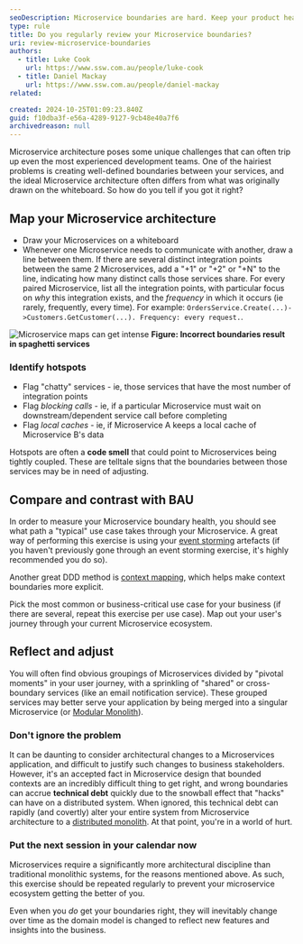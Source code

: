 ```yaml
---
seoDescription: Microservice boundaries are hard. Keep your product healthy, scalable, and successful by reviewing your boundaries regularly.
type: rule
title: Do you regularly review your Microservice boundaries?
uri: review-microservice-boundaries
authors:
  - title: Luke Cook
    url: https://www.ssw.com.au/people/luke-cook
  - title: Daniel Mackay
    url: https://www.ssw.com.au/people/daniel-mackay
related:

created: 2024-10-25T01:09:23.840Z
guid: f10dba3f-e56a-4289-9127-9cb48e40a7f6
archivedreason: null
---
```


Microservice architecture poses some unique challenges that can often trip up even the most experienced development teams. One of the hairiest problems is creating well-defined boundaries between your services, and the ideal Microservice architecture often differs from what was originally drawn on the whiteboard. So how do you tell if you got it right?

<!-- endintro -->

## Map your Microservice architecture

- Draw your Microservices on a whiteboard
- Whenever one Microservice needs to communicate with another, draw a line between them. If there are several distinct integration points between the same 2 Microservices, add a "+1" or "+2" or "+N" to the line, indicating how many distinct calls those services share. For every paired Microservice, list all the integration points, with particular focus on _why_ this integration exists, and the _frequency_ in which it occurs (ie rarely, frequently, every time). For example: `OrdersService.Create(...)->Customers.GetCustomer(...). Frequency: every request.`.

![Microservice maps can get intense](bad-example-microservice-boundaries.png)
**Figure: Incorrect boundaries result in spaghetti services**

### Identify hotspots

- Flag "chatty" services - ie, those services that have the most number of integration points
- Flag _blocking calls_ - ie, if a particular Microservice must wait on downstream/dependent service call before completing
- Flag _local caches_ - ie, if Microservice A keeps a local cache of Microservice B's data

Hotspots are often a **code smell** that could point to Microservices being tightly coupled. These are telltale signs that the boundaries between those services may be in need of adjusting.

## Compare and contrast with BAU

In order to measure your Microservice boundary health, you should see what path a "typical" use case takes through your Microservice.
A great way of performing this exercise is using your [event storming](https://ww.ssw.com.au/rules/event-storming) artefacts (if you haven't previously gone through an event storming exercise, it's highly recommended you do so).

Another great DDD method is [context mapping](https://www.infoq.com/articles/ddd-contextmapping/), which helps make context boundaries more explicit.

Pick the most common or business-critical use case for your business (if there are several, repeat this exercise per use case). Map out your user's journey through your current Microservice ecosystem.

## Reflect and adjust

You will often find obvious groupings of Microservices divided by "pivotal moments" in your user journey, with a sprinkling of "shared" or cross-boundary services (like an email notification service). These grouped services may better serve your application by being merged into a singular Microservice (or [Modular Monolith](https://ww.ssw.com.au/rules/rules-to-better-modular-monoliths)).

### Don't ignore the problem

It can be daunting to consider architectural changes to a Microservices application, and difficult to justify such changes to business stakeholders. However, it's an accepted fact in Microservice design that bounded contexts are an incredibly difficult thing to get right, and wrong boundaries can accrue **technical debt** quickly due to the snowball effect that "hacks" can have on a distributed system. When ignored, this technical debt can rapidly (and covertly) alter your entire system from Microservice architecture to a [distributed monolith](https://medium.com/simpplr-technology/microservices-architecture-the-hard-parts-trap-of-distributed-monolith-7d707858aa32). At that point, you're in a world of hurt.

### Put the next session in your calendar now

Microservices require a significantly more architectural discipline than traditional monolithic systems, for the reasons mentioned above. As such, this exercise should be repeated regularly to prevent your microservice ecosystem getting the better of you.

Even when you _do_ get your boundaries right, they will inevitably change over time as the domain model is changed to reflect new features and insights into the business.
